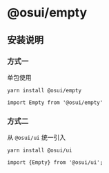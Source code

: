 # @osui/empty

## 安装说明

### 方式一

单包使用

```
yarn install @osui/empty
```

```
import Empty from '@osui/empty'
```

### 方式二

从 `@osui/ui` 统一引入

```
yarn install @osui/ui
```

```
import {Empty} from '@osui/ui';
```



